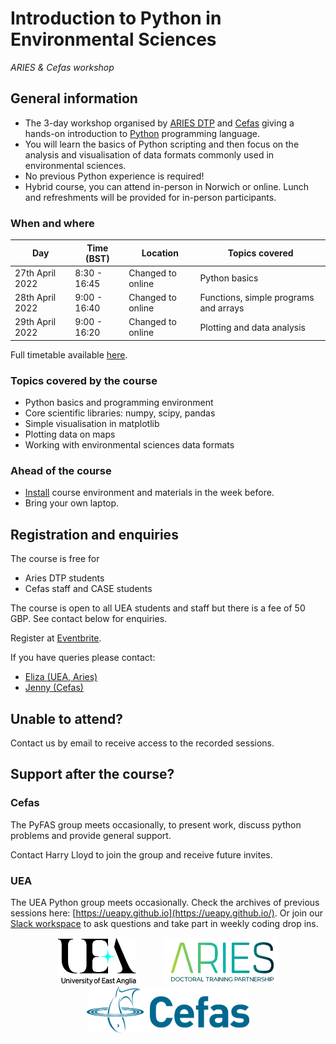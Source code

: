 # Introduction to Python in Environmental Sciences
*ARIES & Cefas workshop*

## General information


* The 3-day workshop organised by [ARIES DTP](https://www.aries-dtp.ac.uk/) and [Cefas](http://www.cefas.co.uk/) giving a hands-on introduction to [Python](http://www.python.org/) programming language.
* You will learn the basics of Python scripting and then focus on the analysis and visualisation of data formats commonly used in environmental sciences.
* No previous Python experience is required!
* Hybrid course, you can attend in-person in Norwich or online. Lunch and refreshments will be provided for in-person participants.

### When and where

| Day | Time (BST) | Location | Topics covered |
|-----|----------|-------|----------|
| 27th April 2022 | 8:30 - 16:45 | Changed to online | Python basics |
| 28th April 2022 | 9:00 - 16:40 | Changed to online | Functions, simple programs and arrays |
| 29th April 2022 | 9:00 - 16:20 | Changed to online |  Plotting and data analysis |

Full timetable available [here](programme.md).

### Topics covered by the course
* Python basics and programming environment
* Core scientific libraries: numpy, scipy, pandas
* Simple visualisation in matplotlib
* Plotting data on maps
* Working with environmental sciences data formats

### Ahead of the course 

* [Install](installation.md) course environment and materials in the week before.
* Bring your own laptop.


## Registration and enquiries

The course is free for 

* Aries DTP students
* Cefas staff and CASE students

The course is open to all UEA students and staff but there is a fee of 50 GBP. See contact below for enquiries.


Register at [Eventbrite](https://www.eventbrite.co.uk/e/introduction-to-python-in-environmental-sciences-2022-tickets-311667936187).

If you have queries please contact:

* [Eliza (UEA, Aries)](mailto:e.karlowska@uea.ac.uk)
* [Jenny (Cefas)](mailto:jennifer.graham@cefas.co.uk)


## Unable to attend?

Contact us by email to receive access to the recorded sessions. 

## Support after the course? 

### Cefas
The PyFAS group meets occasionally, to present work, discuss python problems and provide general support. 

Contact Harry Lloyd to join the group and receive future invites.

### UEA
The UEA Python group meets occasionally. Check the archives of previous sessions here: [https://ueapy.github.io](https://ueapy.github.io/). Or join our [Slack workspace](https://uea-python.slack.com/) to ask questions and take part in weekly coding drop ins.

<center>
<a href="http://www.uea.ac.uk"><img src="flyer/uealogo.png" title="University of East Anglia" style="height:75px;" hspace="20"></a>
<a href="https://www.aries-dtp.ac.uk/"><img src="flyer/aries_logo.png" title="Aries DTP" style="height:75px;" hspace="20"></a>
<a href="http://www.cefas.co.uk"><img src="flyer/cefas_logo.png" title="Cefas" style="height:75px;" hspace="20"></a>
</center>
